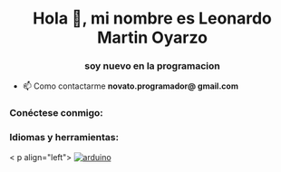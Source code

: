<h1 align="center">Hola 👋, mi nombre es Leonardo Martin Oyarzo</h1>
<h3 align="center">soy nuevo en la programacion</h3>

- 📫 Como contactarme **novato.programador@ gmail.com**

<h3 align="left">Conéctese conmigo:</h3>
<p align="left">
</p>

<h3 align="left">Idiomas y herramientas:</h3>
< p align="left"> <a href="https://www.arduino.cc/" target="_blank" rel="noreferrer"> <img src="https://cdn.worldvectorlogo.com/logos /arduino-1.svg" alt="arduino" ancho="40" altura="40"/> </a> </p>
